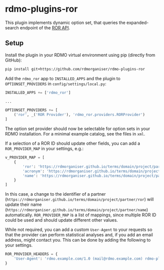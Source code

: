 rdmo-plugins-ror
================

This plugin implements dynamic option set, that queries the expanded-search endpoint of the [ROR API](https://ror.readme.io/docs/rest-api).


Setup
-----

Install the plugin in your RDMO virtual environment using pip (directly from GitHub):

```bash
pip install git+https://github.com/rdmorganiser/rdmo-plugins-ror
```

Add the `rdmo_ror` app to `INSTALLED_APPS` and the plugin to `OPTIONSET_PROVIDERS` in `config/settings/local.py`:

```python
INSTALLED_APPS += ['rdmo_ror']

...

OPTIONSET_PROVIDERS += [
    ('ror', _('ROR Provider'), 'rdmo_ror.providers.RORProvider')
]
```

The option set provider should now be selectable for option sets in your RDMO installation. For a minimal example catalog, see the files in `xml`.

If a selection of a ROR ID should update other fields, you can add a `ROR_PROVIDER_MAP` in your settings, e.g.:

```python
v_PROVIDER_MAP = [
    {
        'ror': 'https://rdmorganiser.github.io/terms/domain/project/partner/ror',
        'acronym': 'https://rdmorganiser.github.io/terms/domain/project/partner/id',
        'name': 'https://rdmorganiser.github.io/terms/domain/project/partner/name',
    }
]
```

In this case, a change to the identifier of a partner (`https://rdmorganiser.github.io/terms/domain/project/partner/ror`) will update their name (`https://rdmorganiser.github.io/terms/domain/project/partner/name`) automatically. `ROR_PROVIDER_MAP` is a list of mappings, since multiple ROR ID could be used and should update different other values.

While not required, you can add a custom `User-Agent` to your requests so that the provider can perform statistical analyses and, if you add an email address, might contact you. This can be done by adding the following to your settings.

```python
ROR_PROVIDER_HEADERS = {
    'User-Agent': 'rdmo.example.com/1.0 (mail@rdmo.example.com) rdmo-plugins-ror/1.0'
}
```
